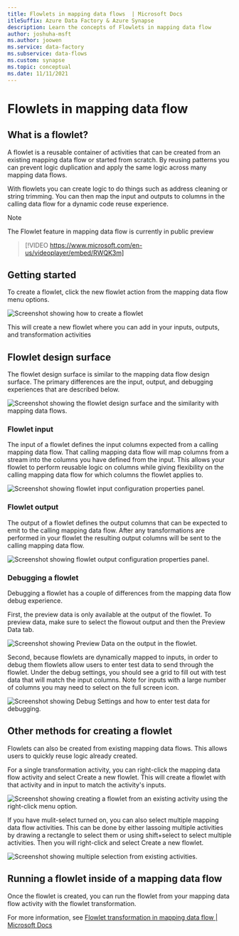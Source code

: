 ```yaml
---
title: Flowlets in mapping data flows  | Microsoft Docs
itleSuffix: Azure Data Factory & Azure Synapse
description: Learn the concepts of Flowlets in mapping data flow
author: joshuha-msft
ms.author: joowen
ms.service: data-factory
ms.subservice: data-flows
ms.custom: synapse
ms.topic: conceptual
ms.date: 11/11/2021
---
```


# Flowlets in mapping data flow

## What is a flowlet?

 A flowlet is a reusable container of activities that can be created from an existing mapping data flow or started from scratch. By reusing patterns you can prevent logic duplication and apply the same logic across many mapping data flows.
 
 With flowlets you can create logic to do things such as address cleaning or string trimming. You can then map the input and outputs to columns in the calling data flow for a dynamic code reuse experience.

> [!NOTE] 
> The Flowlet feature in mapping data flow is currently in public preview

> [!VIDEO https://www.microsoft.com/en-us/videoplayer/embed/RWQK3m]

## Getting started
To create a flowlet, click the new flowlet action from the mapping data flow menu options.

![Screenshot showing how to create a flowlet](./media/data-flow-flowlet/flowlet-new-menu.png)

This will create a new flowlet where you can add in your inputs, outputs, and transformation activities

## Flowlet design surface
The flowlet design surface is similar to the mapping data flow design surface. The primary differences are the input, output, and debugging experiences that are described below.

![Screenshot showing the flowlet design surface and the similarity with mapping data flows.](./media/data-flow-flowlet/flowlet-design.png)

### Flowlet input

The input of a flowlet defines the input columns expected from a calling mapping data flow. That calling mapping data flow will map columns from a stream into the columns you have defined from the input. This allows your flowlet  to perform reusable logic on columns while giving flexibility on the calling mapping data flow for which columns the flowlet applies to.

![Screenshot showing flowlet input configuration properties panel.](./media/data-flow-flowlet/flowlet-input.png)

### Flowlet output

The output of a flowlet defines the output columns that can be expected to emit to the calling mapping data flow. After any transformations are performed in your flowlet the resulting output columns will be sent to the calling mapping data flow.

![Screenshot showing flowlet output configuration properties panel.](./media/data-flow-flowlet/flowlet-output.png)

### Debugging a flowlet
Debugging a flowlet has a couple of differences from the mapping data flow debug experience. 

First, the preview data is only available at the output of the flowlet. To preview data, make sure to select the flowout output and then the Preview Data tab.

![Screenshot showing Preview Data on the output in the flowlet.](./media/data-flow-flowlet/flowlet-debug.png)

Second, because flowlets are dynamically mapped to inputs, in order to debug them flowlets allow users to enter test data to send through the flowlet. Under the debug settings, you should see a grid to fill out with test data that will match the input columns. Note for inputs with a large number of columns you may need to select on the full screen icon.

![Screenshot showing Debug Settings and how to enter test data for debugging.](./media/data-flow-flowlet/flowlet-debug-settings.png)

## Other methods for creating a flowlet
Flowlets can also be created from existing mapping data flows. This allows users to quickly reuse logic already created.

For a single transformation activity, you can right-click the mapping data flow activity and select Create a new flowlet. This will create a flowlet with that activity and in input to match the activity's inputs.

![Screenshot showing creating a flowlet from an existing activity using the right-click menu option.](./media/data-flow-flowlet/flowlet-context-create.png)

If you have mulit-select turned on, you can also select multiple mapping data flow activities. This can be done by either lassoing multiple activities by drawing a rectangle to select them or using shift+select to select multiple activities. Then you will right-click and select Create a new flowlet.

![Screenshot showing multiple selection from existing activities.](./media/data-flow-flowlet/flowlet-context-multi.png)


## Running a flowlet inside of a mapping data flow
Once the flowlet is created, you can run the flowlet from your mapping data flow activity with the flowlet transformation. 

For more information, see [Flowlet transformation in mapping data flow | Microsoft Docs](data-flow-flowlet.md)
